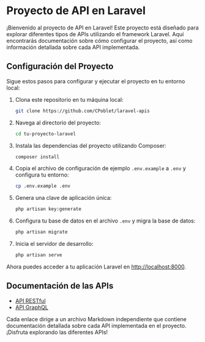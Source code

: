 # Proyecto de API en Laravel

¡Bienvenido al proyecto de API en Laravel! Este proyecto está diseñado para explorar diferentes tipos de APIs utilizando el framework Laravel. Aquí encontrarás documentación sobre cómo configurar el proyecto, así como información detallada sobre cada API implementada.

## Configuración del Proyecto

Sigue estos pasos para configurar y ejecutar el proyecto en tu entorno local:

1. Clona este repositorio en tu máquina local:

    ```bash
    git clone https://github.com/CPoblet/laravel-apis
    ```

2. Navega al directorio del proyecto:

    ```bash
    cd tu-proyecto-laravel
    ```

3. Instala las dependencias del proyecto utilizando Composer:

    ```bash
    composer install
    ```

4. Copia el archivo de configuración de ejemplo `.env.example` a `.env` y configura tu entorno:

    ```bash
    cp .env.example .env
    ```

5. Genera una clave de aplicación única:

    ```bash
    php artisan key:generate
    ```

6. Configura tu base de datos en el archivo `.env` y migra la base de datos:

    ```bash
    php artisan migrate
    ```

7. Inicia el servidor de desarrollo:

    ```bash
    php artisan serve
    ```

Ahora puedes acceder a tu aplicación Laravel en [http://localhost:8000](http://localhost:8000).

## Documentación de las APIs

- [API RESTful](API-RESTful.md)
- [API GraphQL](API-GraphQL.md)

Cada enlace dirige a un archivo Markdown independiente que contiene documentación detallada sobre cada API implementada en el proyecto. ¡Disfruta explorando las diferentes APIs!

